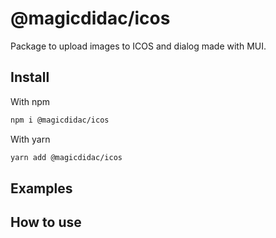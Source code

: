 # @magicdidac/icos

Package to upload images to ICOS and dialog made with MUI.

## Install

With npm
```sh
npm i @magicdidac/icos
```

With yarn
```sh
yarn add @magicdidac/icos
```

## Examples



## How to use

